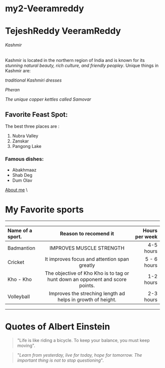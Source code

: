 # my2-Veeramreddy

# TejeshReddy VeeramReddy

###### Kashmir

Kashmir is located in the northern region of India and is known for its *stunning natural beauty, rich culture, and friendly peopley*. Unique things in Kashmir are:

*traditional Kashmiri dresses*

*Pheran*

*The unique copper kettles called Samovar*

## Favorite Feast Spot:

The best three places are :

1. Nubra Valley
2. Zanskar
3. Pangong Lake

### Famous dishes: 

*  Abakhmaaz
*  Shab Deg
*  Dum Olav

[About me](MyStats.md)
\
# My Favorite sports
---
| Name of a sport.    | Reason to recomend it | Hours per week    | 
| :---                |    :----:             |          ---:           |
| Badmantion             | IMPROVES MUSCLE STRENGTH                 |     4-5 hours        |
| Cricket           | It improves focus and attention span greatly                 |  5 - 6 hours                |
| Kho - Kho            | The objective of Kho Kho is to tag or hunt down an opponent and score points.                | 1-2 hours           |
| Volleyball            | Improves the streching length ad helps in growth of height.                | 2-3 hours           |



---

# Quotes of Albert Einstein 
>"Life is like riding a bicycle. To keep your balance, you must keep moving".

> "_Learn from yesterday, live for today, hope for tomorrow. The important thing is not to stop questioning_".